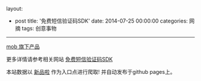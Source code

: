 layout: 
  - post 
title: '免费短信验证码SDK' 
date: 2014-07-25 00:00:00 
categories: 网摘 
tags: 创意事物 
---

<a href="http://xinpinla.com/product/281" title="查看产品详情">
								mob 旗下产品							</a>  

更多详情请参考相关网站 [免费短信验证码SDK](http://mob.com/sms)  

本站数据以 [新品啦](http://xinpinla.com/) 作为入口点进行爬取! 并自动发布于github pages上。  
